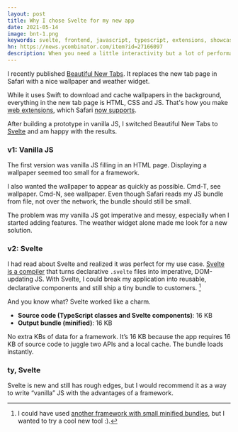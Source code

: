 ```yaml
---
layout: post
title: Why I chose Svelte for my new app
date: 2021-05-14
image: bnt-1.png
keywords: svelte, frontend, javascript, typescript, extensions, showcase
hn: https://news.ycombinator.com/item?id=27166097
description: When you need a little interactivity but a lot of performance
---
```


I recently published [Beautiful New Tabs](https://apps.apple.com/us/app/beautiful-new-tabs/id1567068235). It replaces the new tab page in Safari with a nice wallpaper and weather widget.

<!--break-->

While it uses Swift to download and cache wallpapers in the background, everything in the new tab page is HTML, CSS and JS. That's how you make [web extensions](https://developer.mozilla.org/en-US/docs/Glossary/WebExtensions), which Safari [now supports](https://sixcolors.com/post/2021/01/safari-14-added-webextensions-support-so-where-are-the-extensions/).

After building a prototype in vanilla JS, I switched Beautiful New Tabs to [Svelte](https://svelte.dev) and am happy with the results.

### v1: Vanilla JS

The first version was vanilla JS filling in an HTML page. Displaying a wallpaper seemed too small for a framework.

I also wanted the wallpaper to appear as quickly as possible. Cmd-T, see wallpaper. Cmd-N, see wallpaper. Even though Safari reads my JS bundle from file, not over the network, the bundle should still be small.

The problem was my vanilla JS got imperative and messy, especially when I started adding features. The weather widget alone made me look for a new solution.

### v2: Svelte

I had read about Svelte and realized it was perfect for my use case. [Svelte is a compiler](https://dev.to/joshnuss/svelte-compiler-under-the-hood-4j20) that turns declarative `.svelte` files into imperative, DOM-updating JS. With Svelte, I could break my application into reusable, declarative components and still ship a tiny bundle to customers. [^1]

[^1]: I could have used [another framework with small minified bundles](https://dev.to/hanna/why-svelte-is-revolutionary-415e), but I wanted to try a cool new tool :).

And you know what? Svelte worked like a charm.

- **Source code (TypeScript classes and Svelte components)**: 16 KB
- **Output bundle (minified)**: 16 KB

No extra KBs of data for a framework. It’s 16 KB because the app requires 16 KB of source code to juggle two APIs and a local cache. The bundle loads instantly.

### ty, Svelte

Svelte is new and still has rough edges, but I would recommend it as a way to write “vanilla” JS with the advantages of a framework.
